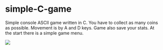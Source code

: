 # simple-C-game
Simple console ASCII game written in C.
You have to collect as many coins as possible.
Movement is by A and D keys. Game also save your stats.
At the start there is a simple game menu.

<img src="http://files.reydifox.eu/github/c_game/preview.png" />
